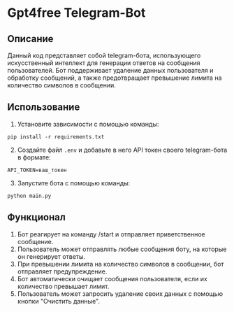 # Gpt4free Telegram-Bot

## Описание
Данный код представляет собой telegram-бота, использующего искусственный интеллект для генерации ответов на сообщения пользователей. 
Бот поддерживает удаление данных пользователя и обработку сообщений, а также предотвращает превышение лимита на количество символов в сообщении.

## Использование
1. Установите зависимости с помощью команды:
```
pip install -r requirements.txt
```
2. Создайте файл `.env` и добавьте в него API токен своего telegram-бота в формате:
```
API_TOKEN=ваш_токен
```
3. Запустите бота с помощью команды:
```
python main.py
```

## Функционал
1. Бот реагирует на команду /start и отправляет приветственное сообщение.
2. Пользователь может отправлять любые сообщения боту, на которые он генерирует ответы.
3. При превышении лимита на количество символов в сообщении, бот отправляет предупреждение.
4. Бот автоматически очищает сообщения пользователя, если их количество превышает лимит.
5. Пользователь может запросить удаление своих данных с помощью кнопки "Очистить данные".
